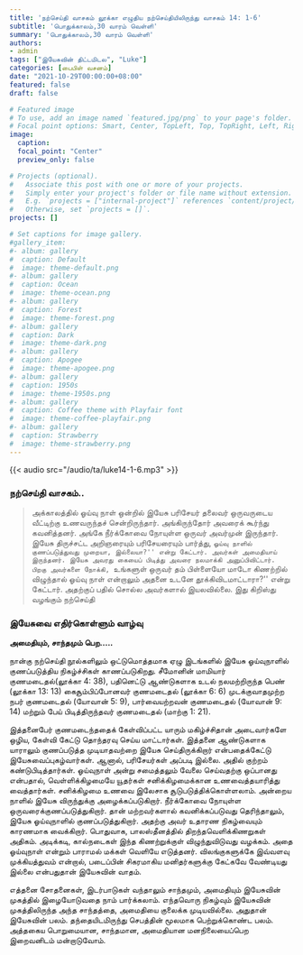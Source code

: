 ```yaml
---
title: 'நற்செய்தி வாசகம் லூக்கா எழுதிய நற்செய்தியிலிருந்து வாசகம் 14: 1-6'
subtitle: 'பொதுக்காலம்,30 வாரம் வெள்ளி'
summary: 'பொதுக்காலம்,30 வாரம் வெள்ளி'
authors:
- admin
tags: ["இயேசுவின் திட்டமிடல", "Luke"]
categories: [பைபிள் வசனம்]
date: "2021-10-29T00:00:00+08:00"
featured: false
draft: false

# Featured image
# To use, add an image named `featured.jpg/png` to your page's folder.
# Focal point options: Smart, Center, TopLeft, Top, TopRight, Left, Right, BottomLeft, Bottom, BottomRight
image:
  caption:
  focal_point: "Center"
  preview_only: false

# Projects (optional).
#   Associate this post with one or more of your projects.
#   Simply enter your project's folder or file name without extension.
#   E.g. `projects = ["internal-project"]` references `content/project/deep-learning/index.md`.
#   Otherwise, set `projects = []`.
projects: []

# Set captions for image gallery.
#gallery_item:
#- album: gallery
#  caption: Default
#  image: theme-default.png
#- album: gallery
#  caption: Ocean
#  image: theme-ocean.png
#- album: gallery
#  caption: Forest
#  image: theme-forest.png
#- album: gallery
#  caption: Dark
#  image: theme-dark.png
#- album: gallery
#  caption: Apogee
#  image: theme-apogee.png
#- album: gallery
#  caption: 1950s
#  image: theme-1950s.png
#- album: gallery
#  caption: Coffee theme with Playfair font
#  image: theme-coffee-playfair.png
#- album: gallery
#  caption: Strawberry
#  image: theme-strawberry.png
---
```


{{< audio src="/audio/ta/luke14-1-6.mp3" >}}

###  நற்செய்தி வாசகம்..
> அக்காலத்தில் ஓய்வு நாள் ஒன்றில் இயேசு பரிசேயர் தலைவர் ஒருவருடைய வீட்டிற்கு உணவருந்தச் சென்றிருந்தார். அங்கிருந்தோர் அவரைக் கூர்ந்து கவனித்தனர். அங்கே நீர்க்கோவை நோயுள்ள ஒருவர் அவர்முன் இருந்தார். இயேசு திருச்சட்ட அறிஞரையும் பரிசேயரையும் பார்த்து, ``ஓய்வு நாளில் குணப்படுத்துவது முறையா, இல்லையா?'' என்று கேட்டார். அவர்கள் அமைதியாய் இருந்தனர். இயேசு அவரது கையைப் பிடித்து அவரை நலமாக்கி அனுப்பிவிட்டார். பிறகு அவர்களை நோக்கி, ``உங்களுள் ஒருவர் தம் பிள்ளையோ மாடோ கிணற்றில் விழுந்தால் ஓய்வு நாள் என்றாலும் அதனை உடனே தூக்கிவிடமாட்டாரா?'' என்று கேட்டார். அதற்குப் பதில் சொல்ல அவர்களால் இயலவில்லை. இது கிறிஸ்து வழங்கும் நற்செய்தி

### இயேசுவை எதிர்கொள்ளும் வாழ்வு
**அமைதியும், சாந்தமும் பெற…..**

நான்கு நற்செய்தி நூல்களிலும் ஒட்டுமொத்தமாக ஏழு இடங்களில் இயேசு ஓய்வுநாளில் குணப்படுத்திய நிகழ்ச்சிகள் காணப்படுகிறது. சீமோனின் மாமியார் குணமடைதல்(லூக்கா 4: 38), பதினெட்டு ஆண்டுகளாக உடல் நலமற்றிருந்த பெண் (லூக்கா 13: 13) கைசூம்பிப்போனவர் குணமடைதல் (லூக்கா 6: 6) முடக்குவாதமுற்ற நபர் குணமடைதல் (யோவான் 5: 9), பார்வையற்றவன் குணமடைதல் (யோவான் 9: 14) மற்றும் பேய் பிடித்திருந்தவர் குணமடைதல் (மாற்கு 1: 21).

இத்தனைபேர் குணமடைந்ததைக் கேள்விப்பட்ட யாரும் மகிழ்ச்சிதான் அடைவார்களே ஒழிய, கேள்வி கேட்டு தொந்தரவு செய்ய மாட்டார்கள். இத்தனை ஆண்டுகளாக யாராலும் குணப்படுத்த முடியாதவற்றை இயேசு செய்திருக்கிறார் என்பதைக்கேட்டு இயேசுவைப்புகழ்வார்கள். ஆனால், பரிசேயர்கள் அப்படி இல்லை. அதில் குற்றம் கண்டுபிடித்தார்கள். ஓய்வுநாள் அன்று சமைத்தலும் வேலை செய்வதற்கு ஒப்பானது என்பதால், வெள்ளிக்கிழமையே யூதர்கள் சனிக்கிழமைக்கான உணவைத்தயாரித்து வைத்தார்கள். சனிக்கிழமை உணவை இலேசாக சூடுபடுத்திக்கொள்ளலாம். அன்றைய நாளில் இயேசு விருந்துக்கு அழைக்கப்படுகிறார். நீர்க்கோவை நோயுள்ள ஒருவரைக்குணப்படுத்துகிறார். தான் மற்றவர்களால் கவனிக்கப்படுவது தெரிந்தாலும், இயேசு ஓய்வுநாளில் குணப்படுத்துகிறார். அதற்கு அவர் உதாரண நிகழ்வையும் காரணமாக வைக்கிறார். பொதுவாக, பாலஸ்தீனத்தில் திறந்தவெளிக்கிணறுகள் அதிகம். அடிக்கடி, கால்நடைகள் இந்த கிணற்றுக்குள் விழுந்துவிடுவது வழக்கம். அதை ஓய்வுநாள் என்றும் பாராமல் மக்கள் வெளியே எடுத்தனர். விலங்குகளுக்கே இவ்வளவு முக்கியத்துவம் என்றால், படைப்பின் சிகரமாகிய மனிதர்களுக்கு கேட்கவே வேண்டியது இல்லை என்பதுதான் இயேசுவின் வாதம்.

எத்தனை சோதனைகள், இடர்பாடுகள் வந்தாலும் சாந்தமும், அமைதியும் இயேசுவின் முகத்தில் இழையோடுவதை நாம் பார்க்கலாம். எந்தவொரு நிகழ்வும் இயேசுவின் முகத்திலிருந்த அந்த சாந்தத்தை, அமைதியை குலைக்க முடியவில்லை. அதுதான் இயேசுவின் பலம். தந்தையிடமிருந்து செபத்தின் மூலமாக பெற்றுக்கொண்ட பலம். அத்தகைய பொறுமையான, சாந்தமான, அமைதியான மனநிலையைப்பெற இறைவனிடம் மன்றாடுவோம்.
